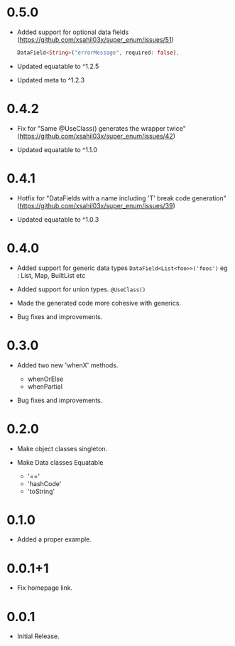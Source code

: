 # 0.5.0

- Added support for optional data fields
  (https://github.com/xsahil03x/super_enum/issues/51)
  ```dart
  DataField<String>("errorMessage", required: false),
  ```
- Updated equatable to ^1.2.5

- Updated meta to ^1.2.3

# 0.4.2

- Fix for "Same @UseClass() generates the wrapper twice"
  (https://github.com/xsahil03x/super_enum/issues/42)

- Updated equatable to ^1.1.0

# 0.4.1

- Hotfix for "DataFields with a name including 'T' break code generation"
  (https://github.com/xsahil03x/super_enum/issues/39)

- Updated equatable to ^1.0.3

# 0.4.0

- Added support for generic data types `DataField<List<foo>>('foos')`
  eg : List, Map, BuiltList etc

- Added support for union types. `@UseClass()`

- Made the generated code more cohesive with generics.

- Bug fixes and improvements.

# 0.3.0

- Added two new 'whenX' methods.
  - whenOrElse
  - whenPartial

- Bug fixes and improvements.

# 0.2.0

- Make object classes singleton.

- Make Data classes Equatable
    * '=='
    * 'hashCode'
    * 'toString'

# 0.1.0

- Added a proper example.

# 0.0.1+1

- Fix homepage link.

# 0.0.1

- Initial Release.
